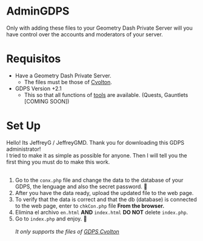 # AdminGDPS
Only with adding these files to your Geometry Dash Private Server will you have control over the accounts and moderators of your server.

# Requisitos
* Have a Geometry Dash Private Server.
  * The files must be those of [Cvolton](https://github.com/Cvolton/GMDprivateServer).
* GDPS Version +2.1
  * This so that all functions of [tools](./herramientas) are available. (Quests, Gauntlets [COMING SOON])

# Set Up
Hello! Its JeffreyG / JeffreyGMD. Thank you for downloading this GDPS administrator!<br>
 I tried to make it as simple as possible for anyone. Then I will tell you the first thing you must do to make this work.<br><br>

1. Go to the `conx.php` file and change the data to the database of your GDPS, the lenguage and also the secret password. 🤫<br>
2. After you have the data ready, upload the updated file to the web page. <br>
3. To verify that the data is correct and that the db (database) is connected to the web page, enter to `chkCon.php` file **From the browser.**<br>
4. Elimina el archivo `en.html` **AND** `index.html` **DO NOT** delete `index.php`.
5. Go to `index.php` and enjoy. 🙂 <br><br>
*It only supports the files of [GDPS Cvolton](https://github.com/Cvolton/GMDprivateServer)*
